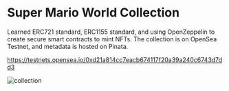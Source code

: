 # Super Mario World Collection

Learned ERC721 standard, ERC1155 standard, and using OpenZeppelin to create secure smart contracts to mint NFTs. The collection is on OpenSea Testnet, and metadata is hosted on Pinata.  

https://testnets.opensea.io/0xd21a814cc7eacb674117f20a39a240c6743d7dd3

![collection](https://user-images.githubusercontent.com/47575608/141866174-a27b8e18-45ad-44d5-a9da-432ef69cdd72.png)




